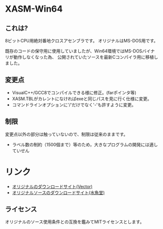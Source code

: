 # XASM-Win64

## これは?

8ビットCPU用絶対番地クロスアセンブラです。
オリジナルはMS-DOS用です。

既存のコードの保守用に使用していましたが、Win64環境ではMS-DOSバイナリが動作しなくなった為、
公開されていたソースを最新Cコンパイラ用に移植しました。

## 変更点

* VisualC++/GCC8でコンパイルできる様に修正。(farポインタ等)
* XASM.TBLがカレントになければexeと同じパスを見に行く仕様に変更。
* コマンドラインオプションに'/'だけでなく'-'も許すように変更。

## 制限

変更点以外の部分は触っていないので、制限は従来のままです。

* ラベル数の制約（1500個まで）等のため，大きなプログラムの開発には適していせん

# リンク

* [オリジナルのダウンロードサイト(Vector)](https://www.vector.co.jp/soft/dos/prog/se008546.html)
* [オリジナルソースのダウンロードサイト(水魚堂)](https://www.suigyodo.com/online/warehouse/warehouse.htm)


## ライセンス

オリジナルのソース使用条件との互換を鑑みてMITライセンスとします。
